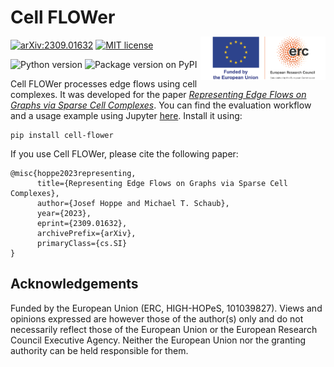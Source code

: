 # Cell FLOWer

<img align="right" style="width:200px;margin-top:-5px" src="https://raw.githubusercontent.com/josefhoppe/cell-flower/main/readme_src/LOGO_ERC-FLAG_FP.png">

[![arXiv:2309.01632](https://img.shields.io/badge/arXiv-2309.01632-b31b1b.svg?logo=arxiv)](https://arxiv.org/abs/2309.01632)
[![MIT license](https://img.shields.io/badge/License-MIT-blue.svg)](https://github.com/josefhoppe/cell-flower/blob/main/LICENSE)

![Python version](https://img.shields.io/python/required-version-toml?tomlFilePath=https%3A%2F%2Fraw.githubusercontent.com%2Fjosefhoppe%2Fcell-flower%2Fmain%2Fpyproject.toml
)
![Package version on PyPI](https://img.shields.io/pypi/v/cell-flower
)

Cell FLOWer processes edge flows using cell complexes.
It was developed for the paper [*Representing Edge Flows on Graphs via Sparse Cell Complexes*](https://arxiv.org/abs/2309.01632).
You can find the evaluation workflow and a usage example using Jupyter [here](https://github.com/josefhoppe/edge-flow-cell-complexes).
Install it using:

```
pip install cell-flower
```

If you use Cell FLOWer, please cite the following paper:

```
@misc{hoppe2023representing,
      title={Representing Edge Flows on Graphs via Sparse Cell Complexes}, 
      author={Josef Hoppe and Michael T. Schaub},
      year={2023},
      eprint={2309.01632},
      archivePrefix={arXiv},
      primaryClass={cs.SI}
}
```

## Acknowledgements

Funded by the European Union (ERC, HIGH-HOPeS, 101039827). Views and opinions expressed are however those of the author(s) only and do not necessarily reflect those of the European Union or the European Research Council Executive Agency. Neither the European Union nor the granting authority can be held responsible for them.